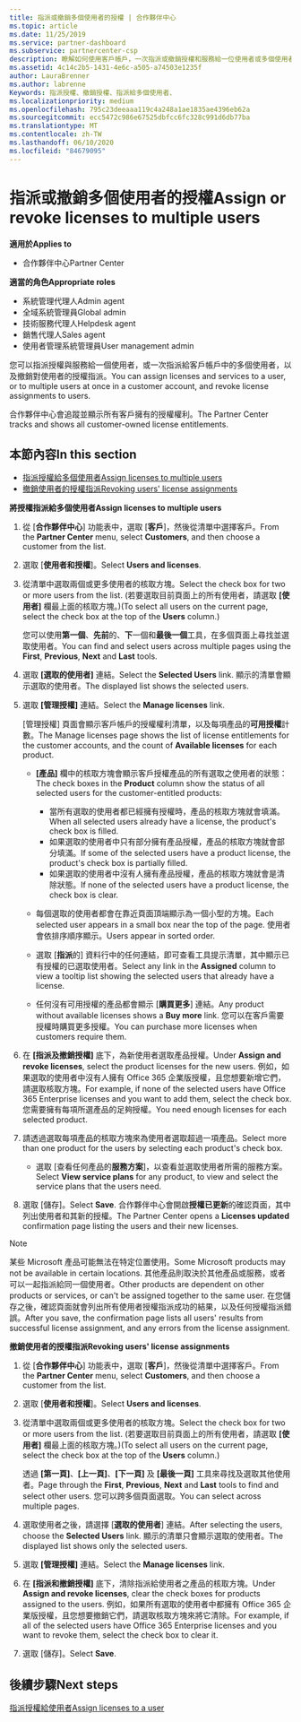 ```yaml
---
title: 指派或撤銷多個使用者的授權 | 合作夥伴中心
ms.topic: article
ms.date: 11/25/2019
ms.service: partner-dashboard
ms.subservice: partnercenter-csp
description: 瞭解如何使用客戶帳戶，一次指派或撤銷授權和服務給一位使用者或多個使用者。
ms.assetid: 4c14c2b5-1431-4e6c-a505-a74503e1235f
author: LauraBrenner
ms.author: labrenne
Keywords: 指派授權、撤銷授權、指派給多個使用者、
ms.localizationpriority: medium
ms.openlocfilehash: 795c23deeaaa119c4a248a1ae1835ae4396eb62a
ms.sourcegitcommit: ecc5472c986e67525dbfcc6fc328c991d6db77ba
ms.translationtype: MT
ms.contentlocale: zh-TW
ms.lasthandoff: 06/10/2020
ms.locfileid: "84679095"
---
```

# <a name="assign-or-revoke-licenses-to-multiple-users"></a><span data-ttu-id="da727-104">指派或撤銷多個使用者的授權</span><span class="sxs-lookup"><span data-stu-id="da727-104">Assign or revoke licenses to multiple users</span></span>

<span data-ttu-id="da727-105">**適用於**</span><span class="sxs-lookup"><span data-stu-id="da727-105">**Applies to**</span></span>

- <span data-ttu-id="da727-106">合作夥伴中心</span><span class="sxs-lookup"><span data-stu-id="da727-106">Partner Center</span></span>

<span data-ttu-id="da727-107">**適當的角色**</span><span class="sxs-lookup"><span data-stu-id="da727-107">**Appropriate roles**</span></span>

- <span data-ttu-id="da727-108">系統管理代理人</span><span class="sxs-lookup"><span data-stu-id="da727-108">Admin agent</span></span>
- <span data-ttu-id="da727-109">全域系統管理員</span><span class="sxs-lookup"><span data-stu-id="da727-109">Global admin</span></span>
- <span data-ttu-id="da727-110">技術服務代理人</span><span class="sxs-lookup"><span data-stu-id="da727-110">Helpdesk agent</span></span>
- <span data-ttu-id="da727-111">銷售代理人</span><span class="sxs-lookup"><span data-stu-id="da727-111">Sales agent</span></span>
- <span data-ttu-id="da727-112">使用者管理系統管理員</span><span class="sxs-lookup"><span data-stu-id="da727-112">User management admin</span></span>

<span data-ttu-id="da727-113">您可以指派授權與服務給一個使用者，或一次指派給客戶帳戶中的多個使用者，以及撤銷對使用者的授權指派。</span><span class="sxs-lookup"><span data-stu-id="da727-113">You can assign licenses and services to a user, or to multiple users at once in a customer account, and revoke license assignments to users.</span></span>

<span data-ttu-id="da727-114">合作夥伴中心會追蹤並顯示所有客戶擁有的授權權利。</span><span class="sxs-lookup"><span data-stu-id="da727-114">The Partner Center tracks and shows all customer-owned license entitlements.</span></span>

## <a name="in-this-section"></a><span data-ttu-id="da727-115">本節內容</span><span class="sxs-lookup"><span data-stu-id="da727-115">In this section</span></span>


- [<span data-ttu-id="da727-116">指派授權給多個使用者</span><span class="sxs-lookup"><span data-stu-id="da727-116">Assign licenses to multiple users</span></span>](#assign-licenses-to-groups)
- [<span data-ttu-id="da727-117">撤銷使用者的授權指派</span><span class="sxs-lookup"><span data-stu-id="da727-117">Revoking users' license assignments</span></span>](#revoking-licenses)

<a href="" id="assign-licenses-to-groups"></a>
<span data-ttu-id="da727-118">**將授權指派給多個使用者**</span><span class="sxs-lookup"><span data-stu-id="da727-118">**Assign licenses to multiple users**</span></span>

1. <span data-ttu-id="da727-119">從 [**合作夥伴中心**] 功能表中，選取 [**客戶**]，然後從清單中選擇客戶。</span><span class="sxs-lookup"><span data-stu-id="da727-119">From the **Partner Center** menu, select **Customers**, and then choose a customer from the list.</span></span>

2. <span data-ttu-id="da727-120">選取 [**使用者和授權**]。</span><span class="sxs-lookup"><span data-stu-id="da727-120">Select **Users and licenses**.</span></span>

3. <span data-ttu-id="da727-121">從清單中選取兩個或更多使用者的核取方塊。</span><span class="sxs-lookup"><span data-stu-id="da727-121">Select the check box for two or more users from the list.</span></span> <span data-ttu-id="da727-122">(若要選取目前頁面上的所有使用者，請選取 **\[使用者\]** 欄最上面的核取方塊。)</span><span class="sxs-lookup"><span data-stu-id="da727-122">(To select all users on the current page, select the check box at the top of the **Users** column.)</span></span>

    <span data-ttu-id="da727-123">您可以使用**第一個**、**先前**的、**下**一個和**最後一個**工具，在多個頁面上尋找並選取使用者。</span><span class="sxs-lookup"><span data-stu-id="da727-123">You can find and select users across multiple pages using the **First**, **Previous**, **Next** and **Last** tools.</span></span>

4. <span data-ttu-id="da727-124">選取 **\[選取的使用者\]** 連結。</span><span class="sxs-lookup"><span data-stu-id="da727-124">Select the **Selected Users** link.</span></span> <span data-ttu-id="da727-125">顯示的清單會顯示選取的使用者。</span><span class="sxs-lookup"><span data-stu-id="da727-125">The displayed list shows the selected users.</span></span>

5. <span data-ttu-id="da727-126">選取 **\[管理授權\]** 連結。</span><span class="sxs-lookup"><span data-stu-id="da727-126">Select the **Manage licenses** link.</span></span>

    <span data-ttu-id="da727-127">[管理授權] 頁面會顯示客戶帳戶的授權權利清單，以及每項產品的**可用授權**計數。</span><span class="sxs-lookup"><span data-stu-id="da727-127">The Manage licenses page shows the list of license entitlements for the customer accounts, and the count of **Available licenses** for each product.</span></span>

    -   <span data-ttu-id="da727-128">**\[產品\]** 欄中的核取方塊會顯示客戶授權產品的所有選取之使用者的狀態：</span><span class="sxs-lookup"><span data-stu-id="da727-128">The check boxes in the **Product** column show the status of all selected users for the customer-entitled products:</span></span>

        -   <span data-ttu-id="da727-129">當所有選取的使用者都已經擁有授權時，產品的核取方塊就會填滿。</span><span class="sxs-lookup"><span data-stu-id="da727-129">When all selected users already have a license, the product's check box is filled.</span></span>
        -   <span data-ttu-id="da727-130">如果選取的使用者中只有部分擁有產品授權，產品的核取方塊就會部分填滿。</span><span class="sxs-lookup"><span data-stu-id="da727-130">If some of the selected users have a product license, the product's check box is partially filled.</span></span>
        -   <span data-ttu-id="da727-131">如果選取的使用者中沒有人擁有產品授權，產品的核取方塊就會是清除狀態。</span><span class="sxs-lookup"><span data-stu-id="da727-131">If none of the selected users have a product license, the check box is clear.</span></span>
    -   <span data-ttu-id="da727-132">每個選取的使用者都會在靠近頁面頂端顯示為一個小型的方塊。</span><span class="sxs-lookup"><span data-stu-id="da727-132">Each selected user appears in a small box near the top of the page.</span></span> <span data-ttu-id="da727-133">使用者會依排序順序顯示。</span><span class="sxs-lookup"><span data-stu-id="da727-133">Users appear in sorted order.</span></span>

    -   <span data-ttu-id="da727-134">選取 [**指派**的] 資料行中的任何連結，即可查看工具提示清單，其中顯示已有授權的已選取使用者。</span><span class="sxs-lookup"><span data-stu-id="da727-134">Select any link in the **Assigned** column to view a tooltip list showing the selected users that already have a license.</span></span>

    -   <span data-ttu-id="da727-135">任何沒有可用授權的產品都會顯示 [**購買更多**] 連結。</span><span class="sxs-lookup"><span data-stu-id="da727-135">Any product without available licenses shows a **Buy more** link.</span></span> <span data-ttu-id="da727-136">您可以在客戶需要授權時購買更多授權。</span><span class="sxs-lookup"><span data-stu-id="da727-136">You can purchase more licenses when customers require them.</span></span>

6.  <span data-ttu-id="da727-137">在 **\[指派及撤銷授權\]** 底下，為新使用者選取產品授權。</span><span class="sxs-lookup"><span data-stu-id="da727-137">Under **Assign and revoke licenses**, select the product licenses for the new users.</span></span> <span data-ttu-id="da727-138">例如，如果選取的使用者中沒有人擁有 Office 365 企業版授權，且您想要新增它們，請選取核取方塊。</span><span class="sxs-lookup"><span data-stu-id="da727-138">For example, if none of the selected users have Office 365 Enterprise licenses and you want to add them, select the check box.</span></span> <span data-ttu-id="da727-139">您需要擁有每項所選產品的足夠授權。</span><span class="sxs-lookup"><span data-stu-id="da727-139">You need enough licenses for each selected product.</span></span>

7. <span data-ttu-id="da727-140">請透過選取每項產品的核取方塊來為使用者選取超過一項產品。</span><span class="sxs-lookup"><span data-stu-id="da727-140">Select more than one product for the users by selecting each product's check box.</span></span>
    -   <span data-ttu-id="da727-141">選取 [查看任何產品的**服務方案**]，以查看並選取使用者所需的服務方案。</span><span class="sxs-lookup"><span data-stu-id="da727-141">Select **View service plans** for any product, to view and select the service plans that the users need.</span></span>

8. <span data-ttu-id="da727-142">選取 [儲存]。</span><span class="sxs-lookup"><span data-stu-id="da727-142">Select **Save**.</span></span> <span data-ttu-id="da727-143">合作夥伴中心會開啟**授權已更新**的確認頁面，其中列出使用者和其新的授權。</span><span class="sxs-lookup"><span data-stu-id="da727-143">The Partner Center opens a **Licenses updated** confirmation page listing the users and their new licenses.</span></span>

>[!NOTE]
><span data-ttu-id="da727-144">某些 Microsoft 產品可能無法在特定位置使用。</span><span class="sxs-lookup"><span data-stu-id="da727-144">Some Microsoft products may not be available in certain locations.</span></span> <span data-ttu-id="da727-145">其他產品則取決於其他產品或服務，或者可以一起指派給同一個使用者。</span><span class="sxs-lookup"><span data-stu-id="da727-145">Other products are dependent on other products or services, or can't be assigned together to the same user.</span></span> <span data-ttu-id="da727-146">在您儲存之後，確認頁面就會列出所有使用者授權指派成功的結果，以及任何授權指派錯誤。</span><span class="sxs-lookup"><span data-stu-id="da727-146">After you save, the confirmation page lists all users' results from successful license assignment, and any errors from the license assignment.</span></span>


<a href="" id="revoking-licenses"></a>
<span data-ttu-id="da727-147">**撤銷使用者的授權指派**</span><span class="sxs-lookup"><span data-stu-id="da727-147">**Revoking users' license assignments**</span></span>

1. <span data-ttu-id="da727-148">從 [**合作夥伴中心**] 功能表中，選取 [**客戶**]，然後從清單中選擇客戶。</span><span class="sxs-lookup"><span data-stu-id="da727-148">From the **Partner Center** menu, select **Customers**, and then choose a customer from the list.</span></span>

2. <span data-ttu-id="da727-149">選取 [**使用者和授權**]。</span><span class="sxs-lookup"><span data-stu-id="da727-149">Select **Users and licenses**.</span></span>

3. <span data-ttu-id="da727-150">從清單中選取兩個或更多使用者的核取方塊。</span><span class="sxs-lookup"><span data-stu-id="da727-150">Select the check box for two or more users from the list.</span></span> <span data-ttu-id="da727-151">(若要選取目前頁面上的所有使用者，請選取 **\[使用者\]** 欄最上面的核取方塊。)</span><span class="sxs-lookup"><span data-stu-id="da727-151">(To select all users on the current page, select the check box at the top of the **Users** column.)</span></span>

    <span data-ttu-id="da727-152">透過 **\[第一頁\]**、**\[上一頁\]**、**\[下一頁\]** 及 **\[最後一頁\]** 工具來尋找及選取其他使用者。</span><span class="sxs-lookup"><span data-stu-id="da727-152">Page through the **First**, **Previous**, **Next** and **Last** tools to find and select other users.</span></span> <span data-ttu-id="da727-153">您可以跨多個頁面選取。</span><span class="sxs-lookup"><span data-stu-id="da727-153">You can select across multiple pages.</span></span>

4. <span data-ttu-id="da727-154">選取使用者之後，請選擇 [**選取的使用者**] 連結。</span><span class="sxs-lookup"><span data-stu-id="da727-154">After selecting the users, choose the **Selected Users** link.</span></span> <span data-ttu-id="da727-155">顯示的清單只會顯示選取的使用者。</span><span class="sxs-lookup"><span data-stu-id="da727-155">The displayed list shows only the selected users.</span></span>

5. <span data-ttu-id="da727-156">選取 **\[管理授權\]** 連結。</span><span class="sxs-lookup"><span data-stu-id="da727-156">Select the **Manage licenses** link.</span></span>

6. <span data-ttu-id="da727-157">在 **[指派和撤銷授權]** 底下，清除指派給使用者之產品的核取方塊。</span><span class="sxs-lookup"><span data-stu-id="da727-157">Under **Assign and revoke licenses**, clear the check boxes for products assigned to the users.</span></span> <span data-ttu-id="da727-158">例如，如果所有選取的使用者中都擁有 Office 365 企業版授權，且您想要撤銷它們，請選取核取方塊來將它清除。</span><span class="sxs-lookup"><span data-stu-id="da727-158">For example, if all of the selected users have Office 365 Enterprise licenses and you want to revoke them, select the check box to clear it.</span></span>

7. <span data-ttu-id="da727-159">選取 [儲存]。</span><span class="sxs-lookup"><span data-stu-id="da727-159">Select **Save**.</span></span>

## <a name="next-steps"></a><span data-ttu-id="da727-160">後續步驟</span><span class="sxs-lookup"><span data-stu-id="da727-160">Next steps</span></span>

[<span data-ttu-id="da727-161">指派授權給使用者</span><span class="sxs-lookup"><span data-stu-id="da727-161">Assign licenses to a user</span></span>](assign-licenses-to-users.md)